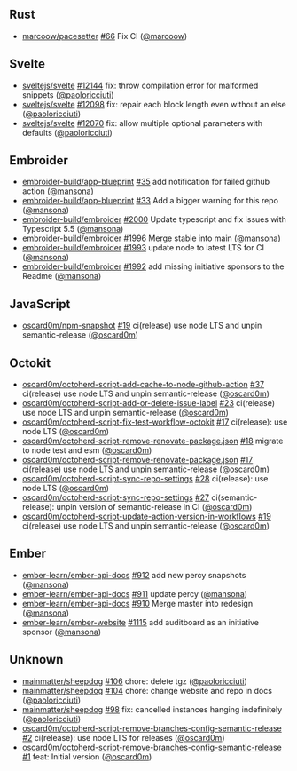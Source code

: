 ## Rust

- [marcoow/pacesetter] [#66](https://github.com/marcoow/pacesetter/pull/66) Fix
  CI ([@marcoow])

## Svelte

- [sveltejs/svelte] [#12144](https://github.com/sveltejs/svelte/pull/12144) fix:
  throw compilation error for malformed snippets ([@paoloricciuti])
- [sveltejs/svelte] [#12098](https://github.com/sveltejs/svelte/pull/12098) fix:
  repair each block length even without an else ([@paoloricciuti])
- [sveltejs/svelte] [#12070](https://github.com/sveltejs/svelte/pull/12070) fix:
  allow multiple optional parameters with defaults ([@paoloricciuti])

## Embroider

- [embroider-build/app-blueprint]
  [#35](https://github.com/embroider-build/app-blueprint/pull/35) add
  notification for failed github action ([@mansona])
- [embroider-build/app-blueprint]
  [#33](https://github.com/embroider-build/app-blueprint/pull/33) Add a bigger
  warning for this repo ([@mansona])
- [embroider-build/embroider]
  [#2000](https://github.com/embroider-build/embroider/pull/2000) Update
  typescript and fix issues with Typescript 5.5 ([@mansona])
- [embroider-build/embroider]
  [#1996](https://github.com/embroider-build/embroider/pull/1996) Merge stable
  into main ([@mansona])
- [embroider-build/embroider]
  [#1993](https://github.com/embroider-build/embroider/pull/1993) update node to
  latest LTS for CI ([@mansona])
- [embroider-build/embroider]
  [#1992](https://github.com/embroider-build/embroider/pull/1992) add missing
  initiative sponsors to the Readme ([@mansona])

## JavaScript

- [oscard0m/npm-snapshot]
  [#19](https://github.com/oscard0m/npm-snapshot/pull/19) ci(release) use node
  LTS and unpin semantic-release ([@oscard0m])

## Octokit

- [oscard0m/octoherd-script-add-cache-to-node-github-action]
  [#37](https://github.com/oscard0m/octoherd-script-add-cache-to-node-github-action/pull/37)
  ci(release) use node LTS and unpin semantic-release ([@oscard0m])
- [oscard0m/octoherd-script-add-or-delete-issue-label]
  [#23](https://github.com/oscard0m/octoherd-script-add-or-delete-issue-label/pull/23)
  ci(release) use node LTS and unpin semantic-release ([@oscard0m])
- [oscard0m/octoherd-script-fix-test-workflow-octokit]
  [#17](https://github.com/oscard0m/octoherd-script-fix-test-workflow-octokit/pull/17)
  ci(release): use node LTS ([@oscard0m])
- [oscard0m/octoherd-script-remove-renovate-package.json]
  [#18](https://github.com/oscard0m/octoherd-script-remove-renovate-package.json/pull/18)
  migrate to node test and esm ([@oscard0m])
- [oscard0m/octoherd-script-remove-renovate-package.json]
  [#17](https://github.com/oscard0m/octoherd-script-remove-renovate-package.json/pull/17)
  ci(release) use node LTS and unpin semantic-release ([@oscard0m])
- [oscard0m/octoherd-script-sync-repo-settings]
  [#28](https://github.com/oscard0m/octoherd-script-sync-repo-settings/pull/28)
  ci(release): use node LTS ([@oscard0m])
- [oscard0m/octoherd-script-sync-repo-settings]
  [#27](https://github.com/oscard0m/octoherd-script-sync-repo-settings/pull/27)
  ci(semantic-release): unpin version of semantic-release in CI ([@oscard0m])
- [oscard0m/octoherd-script-update-action-version-in-workflows]
  [#19](https://github.com/oscard0m/octoherd-script-update-action-version-in-workflows/pull/19)
  ci(release) use node LTS and unpin semantic-release ([@oscard0m])

## Ember

- [ember-learn/ember-api-docs]
  [#912](https://github.com/ember-learn/ember-api-docs/pull/912) add new percy
  snapshots ([@mansona])
- [ember-learn/ember-api-docs]
  [#911](https://github.com/ember-learn/ember-api-docs/pull/911) update percy
  ([@mansona])
- [ember-learn/ember-api-docs]
  [#910](https://github.com/ember-learn/ember-api-docs/pull/910) Merge master
  into redesign ([@mansona])
- [ember-learn/ember-website]
  [#1115](https://github.com/ember-learn/ember-website/pull/1115) add auditboard
  as an initiative sponsor ([@mansona])

## Unknown

- [mainmatter/sheepdog] [#106](https://github.com/mainmatter/sheepdog/pull/106)
  chore: delete tgz ([@paoloricciuti])
- [mainmatter/sheepdog] [#104](https://github.com/mainmatter/sheepdog/pull/104)
  chore: change website and repo in docs ([@paoloricciuti])
- [mainmatter/sheepdog] [#98](https://github.com/mainmatter/sheepdog/pull/98)
  fix: cancelled instances hanging indefinitely ([@paoloricciuti])
- [oscard0m/octoherd-script-remove-branches-config-semantic-release]
  [#2](https://github.com/oscard0m/octoherd-script-remove-branches-config-semantic-release/pull/2)
  ci(release): use node LTS for releases ([@oscard0m])
- [oscard0m/octoherd-script-remove-branches-config-semantic-release]
  [#1](https://github.com/oscard0m/octoherd-script-remove-branches-config-semantic-release/pull/1)
  feat: Initial version ([@oscard0m])

[@mansona]: https://github.com/mansona
[@marcoow]: https://github.com/marcoow
[@oscard0m]: https://github.com/oscard0m
[@paoloricciuti]: https://github.com/paoloricciuti
[ember-learn/ember-api-docs]: https://github.com/ember-learn/ember-api-docs
[ember-learn/ember-website]: https://github.com/ember-learn/ember-website
[embroider-build/app-blueprint]:
  https://github.com/embroider-build/app-blueprint
[embroider-build/embroider]: https://github.com/embroider-build/embroider
[mainmatter/sheepdog]: https://github.com/mainmatter/sheepdog
[marcoow/pacesetter]: https://github.com/marcoow/pacesetter
[oscard0m/npm-snapshot]: https://github.com/oscard0m/npm-snapshot
[oscard0m/octoherd-script-add-cache-to-node-github-action]:
  https://github.com/oscard0m/octoherd-script-add-cache-to-node-github-action
[oscard0m/octoherd-script-add-or-delete-issue-label]:
  https://github.com/oscard0m/octoherd-script-add-or-delete-issue-label
[oscard0m/octoherd-script-fix-test-workflow-octokit]:
  https://github.com/oscard0m/octoherd-script-fix-test-workflow-octokit
[oscard0m/octoherd-script-remove-branches-config-semantic-release]:
  https://github.com/oscard0m/octoherd-script-remove-branches-config-semantic-release
[oscard0m/octoherd-script-remove-renovate-package.json]:
  https://github.com/oscard0m/octoherd-script-remove-renovate-package.json
[oscard0m/octoherd-script-sync-repo-settings]:
  https://github.com/oscard0m/octoherd-script-sync-repo-settings
[oscard0m/octoherd-script-update-action-version-in-workflows]:
  https://github.com/oscard0m/octoherd-script-update-action-version-in-workflows
[sveltejs/svelte]: https://github.com/sveltejs/svelte
